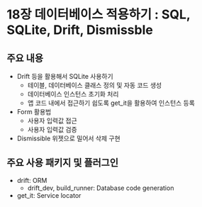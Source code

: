 # 18장 데이터베이스 적용하기 : SQL, SQLite, Drift, Dismissble

## 주요 내용

- Drift 등을 활용해서 SQLite 사용하기
  - 테이블, 데이터베이스 클래스 정의 및 자동 코드 생성
  - 데이터베이스 인스턴스 초기화 처리
  - 앱 코드 내에서 접근하기 쉽도록 get_it을 활용하여 인스턴스 등록
- Form 활용법
  - 사용자 입력값 접근
  - 사용자 입력값 검증
- Dismissible 위젯으로 밀어서 삭제 구현

## 주요 사용 패키지 및 플러그인

- drift: ORM
  - drift_dev, build_runner: Database code generation
- get_it: Service locator
